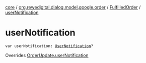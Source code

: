 [core](../../index.md) / [org.rewedigital.dialog.model.google.order](../index.md) / [FulfilledOrder](index.md) / [userNotification](./user-notification.md)

# userNotification

`var userNotification: `[`UserNotification`](../-user-notification/index.md)`?`

Overrides [OrderUpdate.userNotification](../-order-update/user-notification.md)


